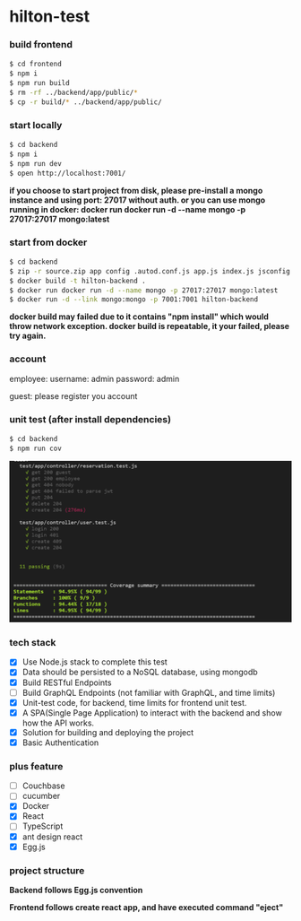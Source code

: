 # hilton-test
### build frontend

```bash
$ cd frontend
$ npm i
$ npm run build
$ rm -rf ../backend/app/public/*
$ cp -r build/* ../backend/app/public/
```

### start locally

```bash
$ cd backend
$ npm i
$ npm run dev
$ open http://localhost:7001/
```
**if you choose to start project from disk, please pre-install a mongo instance and using port: 27017 without auth. or you can use mongo running in docker: docker run docker run -d --name mongo -p 27017:27017 mongo:latest**

### start from docker
```bash
$ cd backend
$ zip -r source.zip app config .autod.conf.js app.js index.js jsconfig.json package.json
$ docker build -t hilton-backend .
$ docker run docker run -d --name mongo -p 27017:27017 mongo:latest
$ docker run -d --link mongo:mongo -p 7001:7001 hilton-backend
```

**docker build may failed due to it contains "npm install" which would throw network exception. docker build is repeatable, it your failed, please try again.**

### account
employee: 
    username: admin
    password: admin

guest: please register you account

### unit test (after install dependencies)
```bash
$ cd backend
$ npm run cov
```
![test coverage](unit-test-coverage.png 'test coverage')

### tech stack
- [x] Use Node.js stack to complete this test 
- [x] Data should be persisted to a NoSQL database, using mongodb
- [x] Build RESTful Endpoints
- [ ] Build GraphQL Endpoints (not familiar with GraphQL, and time limits)
- [x] Unit-test code, for backend, time limits for frontend unit test.
- [x] A SPA(Single Page Application) to interact with the backend and show how the API works. 
- [x] Solution for building and deploying the project
- [x] Basic Authentication

### plus feature
- [ ] Couchbase
- [ ] cucumber
- [x] Docker
- [x] React
- [ ] TypeScript
- [x] ant design react
- [x] Egg.js

### project structure
**Backend follows Egg.js convention**

**Frontend follows create react app, and have executed command "eject"**